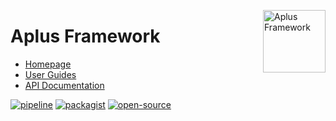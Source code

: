 <a href="https://gitlab.com/aplus-framework/framework"><img src="https://gitlab.com/aplus-framework/framework/-/raw/master/guide/image.png" alt="Aplus Framework" align="right" width="100"></a>

# Aplus Framework

- [Homepage](https://aplus-framework.com/packages/framework)
- [User Guides](https://docs.aplus-framework.com/guides/index.html)
- [API Documentation](https://docs.aplus-framework.com/packages/default.html)

[![pipeline](https://gitlab.com/aplus-framework/framework/badges/master/pipeline.svg)](https://gitlab.com/aplus-framework/framework/-/pipelines?scope=branches)
[![packagist](https://img.shields.io/packagist/v/aplus/framework)](https://packagist.org/packages/aplus/framework)
[![open-source](https://img.shields.io/badge/open--source-sponsor-magenta)](https://aplus-framework.com/sponsor)
